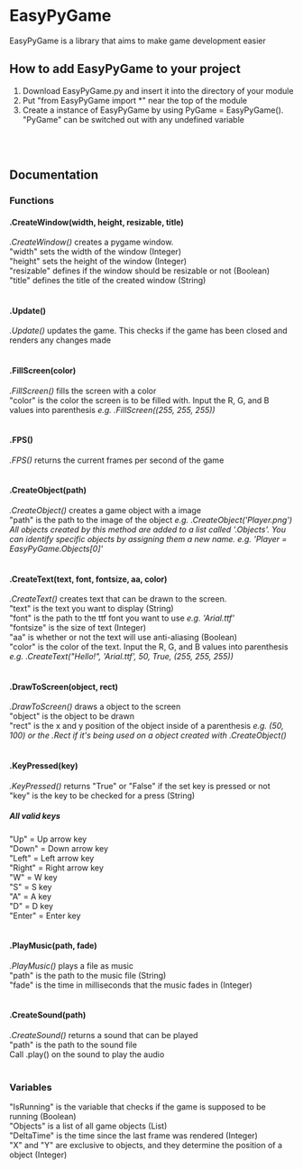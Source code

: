 # EasyPyGame
EasyPyGame is a library that aims to make game development easier

## How to add EasyPyGame to your project
1. Download EasyPyGame.py and insert it into the directory of your module
2. Put "from EasyPyGame import *" near the top of the module
3. Create a instance of EasyPyGame by using PyGame = EasyPyGame(). "PyGame" can be switched out with any undefined variable
<br/>
<br/>

## Documentation
### Functions
#### .CreateWindow(width, height, resizable, title)
_.CreateWindow()_ creates a pygame window.
<br/>
"width" sets the width of the window (Integer)
<br/>
"height" sets the height of the window (Integer)
<br/>
"resizable" defines if the window should be resizable or not (Boolean)
<br/>
"title" defines the title of the created window (String)
<br/>
<br/>

#### .Update()
_.Update()_ updates the game. This checks if the game has been closed and renders any changes made
<br/>
<br/>

#### .FillScreen(color)
_.FillScreen()_ fills the screen with a color
<br/>
"color" is the color the screen is to be filled with. Input the R, G, and B values into parenthesis _e.g. .FillScreen((255, 255, 255))_
<br/>
<br/>

#### .FPS()
_.FPS()_ returns the current frames per second of the game
<br/>
<br/>

#### .CreateObject(path)
_.CreateObject()_ creates a game object with a image
<br/>
"path" is the path to the image of the object _e.g. .CreateObject('Player.png')_
<br/>
_All objects created by this method are added to a list called '.Objects'. You can identify specific objects by assigning them a new name. e.g. 'Player = EasyPyGame.Objects[0]'_
<br/>
<br/>

#### .CreateText(text, font, fontsize, aa, color)
_.CreateText()_ creates text that can be drawn to the screen.
<br/>
"text" is the text you want to display (String)
<br/>
"font" is the path to the ttf font you want to use _e.g. 'Arial.ttf'_
<br/>
"fontsize" is the size of text (Integer)
<br/>
"aa" is whether or not the text will use anti-aliasing (Boolean)
<br/>
"color" is the color of the text. Input the R, G, and B values into parenthesis _e.g. .CreateText("Hello!", 'Arial.ttf', 50, True, (255, 255, 255))_
<br/>
<br/>

#### .DrawToScreen(object, rect)
_.DrawToScreen()_ draws a object to the screen
<br/>
"object" is the object to be drawn
<br/>
"rect" is the x and y position of the object inside of a parenthesis _e.g. (50, 100) or the .Rect if it's being used on a object created with .CreateObject()_
<br/>
<br/>

#### .KeyPressed(key)
_.KeyPressed()_ returns "True" or "False" if the set key is pressed or not
<br/>
"key" is the key to be checked for a press (String)
<br/>

##### All valid keys
"Up" = Up arrow key
<br/>
"Down" = Down arrow key
<br/>
"Left" = Left arrow key
<br/>
"Right" = Right arrow key
<br/>
"W" = W key
<br/>
"S" = S key
<br/>
"A" = A key
<br/>
"D" = D key
<br/>
"Enter" = Enter key
<br/>
<br/>

#### .PlayMusic(path, fade)
_.PlayMusic()_ plays a file as music
<br/>
"path" is the path to the music file (String)
<br/>
"fade" is the time in milliseconds that the music fades in (Integer)
<br/>
<br/>

#### .CreateSound(path)
_.CreateSound()_ returns a sound that can be played
<br/>
"path" is the path to the sound file
<br/>
Call .play() on the sound to play the audio
<br/>
<br/>

### Variables
"IsRunning" is the variable that checks if the game is supposed to be running (Boolean)
<br/>
"Objects" is a list of all game objects (List)
<br/>
"DeltaTime" is the time since the last frame was rendered (Integer)
<br/>
"X" and "Y" are exclusive to objects, and they determine the position of a object (Integer)
